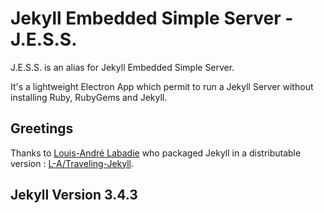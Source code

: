 # Jekyll Embedded Simple Server - J.E.S.S.

J.E.S.S. is an alias for Jekyll Embedded Simple Server.

It's a lightweight Electron App which permit to run a Jekyll Server without installing Ruby, RubyGems and Jekyll.

## Greetings

Thanks to [Louis-André Labadie](https://github.com/L-A) who packaged Jekyll in a distributable version : [L-A/Traveling-Jekyll](https://github.com/L-A/Traveling-Jekyll).

## Jekyll Version 3.4.3
